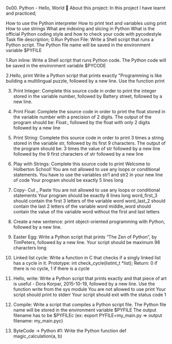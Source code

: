 0x00. Python - Hello, World 📃 About this project:
In this project I have learnt and practiced;
 
How to use the Python interpreter
How to print text and variables using print
How to use strings
What are indexing and slicing in Python
What is the official Python coding style and how to check your code with pycodestyle
Task file description; 
0.Run Python File: Write a Shell script that runs a Python script.
The Python file name will be saved in the environment variable $PYFILE

1.Run inline: Write a Shell script that runs Python code.
The Python code will be saved in the environment variable $PYCODE

2.Hello, print
Write a Python script that prints exactly "Programming is like building a multilingual puzzle, followed by a new line.
Use the function print

3. Print Integer: Complete this source code in order to print the integer stored in the variable number, followed by Battery street, followed by a new line.

4. Print Float: Complete the source code in order to print the float stored in the variable number with a precision of 2 digits.
The output of the program should be:
Float:, followed by the float with only 2 digits
followed by a new line

5. Print String: Complete this source code in order to print 3 times a string stored in the variable str, followed by its first 9 characters.
The output of the program should be:
3 times the value of str
followed by a new line
followed by the 9 first characters of str
followed by a new line

6. Play with Strings: Complete this source code to print Welcome to Holberton School!
You are not allowed to use any loops or conditional statements.
You have to use the variables str1 and str2 in your new line of code
Your program should be exactly 5 lines long

7. Copy- Cut _ Paste
You are not allowed to use any loops or conditional statements
Your program should be exactly 8 lines long
word_first_3 should contain the first 3 letters of the variable word
word_last_2 should contain the last 2 letters of the variable word
middle_word should contain the value of the variable word without the first and last letters

8. Create a new sentence: print object-oriented programming with Python, followed by a new line.

9. Easter Egg: Write a Python script that prints “The Zen of Python”, by TimPeters, followed by a new line.
Your script should be maximum 98 characters long

10. Linked list cycle: Write a function in C that checks if a singly linked list has a cycle in it.
Prototype: int check_cycle(listint_t *list);
Return: 0 if there is no cycle, 1 if there is a cycle

11. Hello, write: Write a Python script that prints exactly and that piece of art is useful - Dora Korpar, 2015-10-19, followed by a new line.
Use the function write from the sys module
You are not allowed to use print
Your script should print to stderr
Your script should exit with the status code 1

12. Compile: Write a script that compiles a Python script file.
The Python file name will be stored in the environment variable $PYFILE
The output filename has to be $PYFILEc (ex: export PYFILE=my_main.py => output filename: my_main.pyc)

13. ByteCode -> Python #1: Write the Python function def magic_calculation(a, b)
